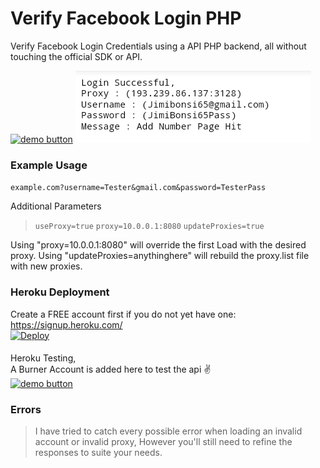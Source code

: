 # Verify Facebook Login PHP
Verify Facebook Login Credentials using a API PHP backend, all without touching the official SDK or API.
   
[![demo button](https://i.imgur.com/3Ugm8J7.jpg)](https://fblink.herokuapp.com/?updateProxies=true&username=Jimibonsi65@gmail.com&password=JimiBonsi65Pass) 
![screen](Screenshot_2021-01-21-09-26-52.jpg)

### Example Usage    
`example.com?username=Tester&gmail.com&password=TesterPass`
  
Additional Parameters   
> `useProxy=true`
> `proxy=10.0.0.1:8080`
> `updateProxies=true`

Using "proxy=10.0.0.1:8080" will override the first Load with the desired proxy.
Using "updateProxies=anythinghere" will rebuild the proxy.list file with new proxies.
    
   
### Heroku Deployment    
Create a FREE account first if you do not yet have one:   
https://signup.heroku.com/    
[![Deploy](https://www.herokucdn.com/deploy/button.svg)](https://heroku.com/deploy)        
   

####    
Heroku Testing,   
A Burner Account is added here to test the api ✌️    
[![demo button](https://i.imgur.com/3Ugm8J7.jpg)](https://fblink.herokuapp.com/?updateProxies=true&username=Jimibonsi65@gmail.com&password=JimiBonsi65Pass) 



### Errors  
> I have tried to catch every possible error when loading an invalid account or invalid proxy, However you'll still need to refine the responses to suite your needs.

